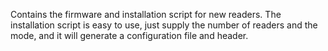 Contains the firmware and installation script for new readers.
The installation script is easy to use, just supply the number of readers and the mode, and it will generate a configuration file and header.
